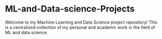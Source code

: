 # ML-and-Data-science-Projects
Welcome to my Machine Learning and Data Science project repository! This is a centralized collection of my personal and academic work in the field of ML and data science. 
